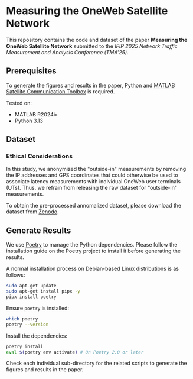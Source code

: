 # Measuring the OneWeb Satellite Network

This repository contains the code and dataset of the paper **Measuring the OneWeb Satellite Network** submitted to the *IFIP 2025 Network Traffic Measurement and Analysis Conference (TMA'25)*.

## Prerequisites

To generate the figures and results in the paper, Python and [MATLAB Satellite Communication Toolbox](https://www.mathworks.com/products/satellite-communications.html) is required.

Tested on:

- MATLAB R2024b
- Python 3.13

## Dataset

### Ethical Considerations

In this study, we anonymized the "outside-in" measurements by removing the IP addresses and GPS coordinates that could otherwise be used to associate latency measurements with individual OneWeb user terminals (UTs).
Thus, we refrain from releasing the raw dataset for "outside-in" measurements.

To obtain the pre-processed annomalized dataset, please download the dataset from [Zenodo]().

## Generate Results

We use [Poetry](https://github.com/python-poetry/poetry) to manage the Python dependencies. Please follow the installation guide on the Poetry project to install it before generating the results.

A normal installation process on Debian-based Linux distributions is as follows:

```bash
sudo apt-get update
sudo apt-get install pipx -y
pipx install poetry
```

Ensure `poetry` is installed:

```bash
which poetry
poetry --version
```

Install the dependencies:

```bash
poetry install
eval $(poetry env activate) # On Poetry 2.0 or later
```

Check each individual sub-directory for the related scripts to generate the figures and results in the paper.
